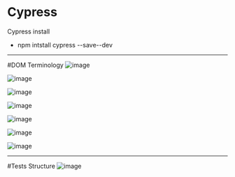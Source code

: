 # Cypress
Cypress install
- npm intstall cypress --save--dev

---

#DOM Terminology
![image](https://github.com/timeektt/cy-testing/assets/159244256/5a4736eb-6c36-49eb-8611-2b536e4c7405)

![image](https://github.com/timeektt/cy-testing/assets/159244256/202f583a-f2fe-4a2c-90af-b67cc9ad0bea)

![image](https://github.com/timeektt/cy-testing/assets/159244256/eed0a18f-e2f7-47d5-b6e0-7295c151866f)

![image](https://github.com/timeektt/cy-testing/assets/159244256/8fb2fa53-150a-497c-a2cb-e8c7d3aac0f8)

![image](https://github.com/timeektt/cy-testing/assets/159244256/4f70ef3f-1042-40da-a495-602587bfb947)

![image](https://github.com/timeektt/cy-testing/assets/159244256/b74e939a-0629-47c3-91ea-4d0835539ef2)

![image](https://github.com/timeektt/cy-testing/assets/159244256/7384a480-9460-4e2b-ad49-a324de9ab634)

---

#Tests Structure
![image](https://github.com/timeektt/cy-testing/assets/159244256/f627d3ef-6bc9-4095-8e22-e4024771db32)
